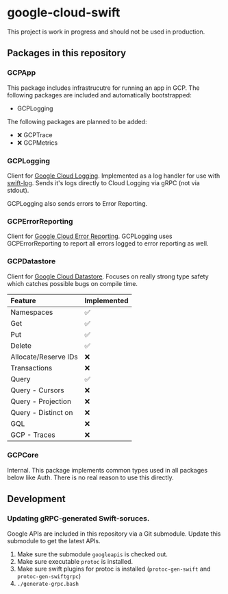 # google-cloud-swift

This project is work in progress and should not be used in production.

## Packages in this repository

### GCPApp

This package includes infrastrucutre for running an app in GCP. The following packages are included and automatically bootstrapped:

- GCPLogging

The following packages are planned to be added:

- ❌ GCPTrace
- ❌ GCPMetrics

### GCPLogging

Client for [Google Cloud Logging](https://cloud.google.com/logging). Implemented as a log handler for use with [swift-log](https://github.com/apple/swift-log). Sends it's logs directly to Cloud Logging via gRPC (not via stdout).

GCPLogging also sends errors to Error Reporting.

### GCPErrorReporting

Client for [Google Cloud Error Reporting](https://cloud.google.com/error-reporting). GCPLogging uses GCPErrorReporting to report all errors logged to error reporting as well.

### GCPDatastore

Client for [Google Cloud Datastore](https://cloud.google.com/datastore). Focuses on really strong type safety which catches possible bugs on compile time. 

| Feature                    | Implemented |
|:---------------------------|:------------|
| Namespaces                 | ✅          |
| Get                        | ✅          |
| Put                        | ✅          |
| Delete                     | ✅          |
| Allocate/Reserve IDs       | ❌          |
| Transactions               | ❌          |
| Query                      | ✅          |
| Query - Cursors            | ❌          |
| Query - Projection         | ❌          |
| Query - Distinct on        | ❌          |
| GQL                        | ❌          |
| GCP - Traces               | ❌          |

### GCPCore

Internal. This package implements common types used in all packages below like Auth. There is no real reason to use this directly.

## Development

### Updating gRPC-generated Swift-soruces.

Google APIs are included in this repository via a Git submodule. Update this submodule to get the latest APIs.

1. Make sure the submodule `googleapis` is checked out.
2. Make sure executable `protoc` is installed.
3. Make sure swift plugins for protoc is installed (`protoc-gen-swift` and `protoc-gen-swiftgrpc`)
4. `./generate-grpc.bash`
